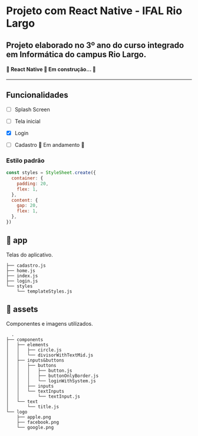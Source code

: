 # Projeto com React Native - IFAL Rio Largo
## Projeto elaborado no 3º ano do curso integrado em Informática do campus Rio Largo.

<h4 align="start"> 
	🚧  React Native 🚀 Em construção...  🚧
</h4>

---
## Funcionalidades
- [ ] Splash Screen
- [ ] Tela inicial
- [X] Login
- [ ] Cadastro 🚧 Em andamento 🚧


### Estilo padrão
```js
const styles = StyleSheet.create({
  container: {
    padding: 20,
    flex: 1,
  },
  content: {
    gap: 20,
    flex: 1,
  },
})  
```

## 📂 app
Telas do aplicativo.
```shell
├── cadastro.js
├── home.js
├── index.js
├── login.js
└── styles
    └── templateStyles.js
```

## 📂 assets
Componentes e imagens utilizados.
```shell
  .
├── components
│   ├── elements
│   │   ├── circle.js
│   │   └── divisorWithTextMid.js
│   ├── inputs&buttons
│   │   ├── buttons
│   │   │   ├── button.js
│   │   │   ├── buttonOnlyBorder.js
│   │   │   └── loginWithSystem.js
│   │   ├── inputs
│   │   └── textInputs
│   │       └── textInput.js
│   └── text
│       └── title.js
└── logo
    ├── apple.png
    ├── facebook.png
    └── google.png
```
